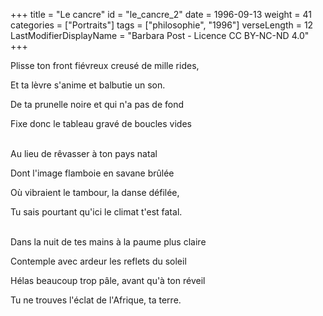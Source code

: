 +++
title = "Le cancre"
id = "le_cancre_2"
date = 1996-09-13
weight = 41
categories = ["Portraits"]
tags = ["philosophie", "1996"]
verseLength = 12
LastModifierDisplayName = "Barbara Post - Licence CC BY-NC-ND 4.0"
+++

Plisse ton front fiévreux creusé de mille rides,

Et ta lèvre s'anime et balbutie un son.

De ta prunelle noire et qui n'a pas de fond

Fixe donc le tableau gravé de boucles vides

 \
Au lieu de rêvasser à ton pays natal

Dont l'image flamboie en savane brûlée

Où vibraient le tambour, la danse défilée,

Tu sais pourtant qu'ici le climat t'est fatal.

 \
Dans la nuit de tes mains à la paume plus claire

Contemple avec ardeur les reflets du soleil

Hélas beaucoup trop pâle, avant qu'à ton réveil

Tu ne trouves l'éclat de l'Afrique, ta terre.
